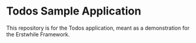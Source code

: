 # Todos Sample Application
This repository is for the Todos application, meant as a demonstration for the Erstwhile Framework.
